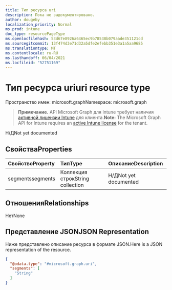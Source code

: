 ```yaml
---
title: Тип ресурса uri
description: Пока не задокументировано.
author: dougeby
localization_priority: Normal
ms.prod: intune
doc_type: resourcePageType
ms.openlocfilehash: 53d67e8926a6465ec9b78538b079aade351121cd
ms.sourcegitcommit: 13f474d3e71d32a5dfe2efebb351e3a1a5aa9685
ms.translationtype: MT
ms.contentlocale: ru-RU
ms.lasthandoff: 06/04/2021
ms.locfileid: "52751169"
---
```

# <a name="uri-resource-type"></a><span data-ttu-id="90235-103">Тип ресурса uri</span><span class="sxs-lookup"><span data-stu-id="90235-103">uri resource type</span></span>

<span data-ttu-id="90235-104">Пространство имен: microsoft.graph</span><span class="sxs-lookup"><span data-stu-id="90235-104">Namespace: microsoft.graph</span></span>

> <span data-ttu-id="90235-105">**Примечание.** API Microsoft Graph для Intune требует наличия [активной лицензии Intune](https://go.microsoft.com/fwlink/?linkid=839381) для клиента.</span><span class="sxs-lookup"><span data-stu-id="90235-105">**Note:** The Microsoft Graph API for Intune requires an [active Intune license](https://go.microsoft.com/fwlink/?linkid=839381) for the tenant.</span></span>

<span data-ttu-id="90235-106">Н/Д</span><span class="sxs-lookup"><span data-stu-id="90235-106">Not yet documented</span></span>

## <a name="properties"></a><span data-ttu-id="90235-107">Свойства</span><span class="sxs-lookup"><span data-stu-id="90235-107">Properties</span></span>
|<span data-ttu-id="90235-108">Свойство</span><span class="sxs-lookup"><span data-stu-id="90235-108">Property</span></span>|<span data-ttu-id="90235-109">Тип</span><span class="sxs-lookup"><span data-stu-id="90235-109">Type</span></span>|<span data-ttu-id="90235-110">Описание</span><span class="sxs-lookup"><span data-stu-id="90235-110">Description</span></span>|
|:---|:---|:---|
|<span data-ttu-id="90235-111">segments</span><span class="sxs-lookup"><span data-stu-id="90235-111">segments</span></span>|<span data-ttu-id="90235-112">Коллекция строк</span><span class="sxs-lookup"><span data-stu-id="90235-112">String collection</span></span>|<span data-ttu-id="90235-113">Н/Д</span><span class="sxs-lookup"><span data-stu-id="90235-113">Not yet documented</span></span>|

## <a name="relationships"></a><span data-ttu-id="90235-114">Отношения</span><span class="sxs-lookup"><span data-stu-id="90235-114">Relationships</span></span>
<span data-ttu-id="90235-115">Нет</span><span class="sxs-lookup"><span data-stu-id="90235-115">None</span></span>

## <a name="json-representation"></a><span data-ttu-id="90235-116">Представление JSON</span><span class="sxs-lookup"><span data-stu-id="90235-116">JSON Representation</span></span>
<span data-ttu-id="90235-117">Ниже представлено описание ресурса в формате JSON.</span><span class="sxs-lookup"><span data-stu-id="90235-117">Here is a JSON representation of the resource.</span></span>
<!-- {
  "blockType": "resource",
  "@odata.type": "microsoft.graph.uri"
}
-->
``` json
{
  "@odata.type": "#microsoft.graph.uri",
  "segments": [
    "String"
  ]
}
```





